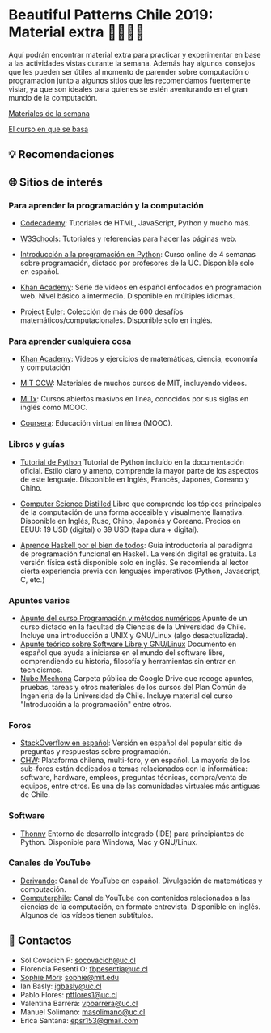 # **Beautiful Patterns Chile 2019:** Material extra 👨‍💻👩‍💻

Aquí podrán encontrar material extra para practicar y experimentar en base a las actividades vistas durante la semana. Además hay algunos consejos que les pueden ser útiles al momento de parender sobre computación o programación junto a algunos sitios que les recomendamos fuertemente visiar, ya que son ideales para quienes se estén aventurando en el gran mundo de la computación.



[Materiales de la semana](https://dreamgrande.io/workshop/)

[El curso en que se basa](https://onexi.org/)

## 💡 Recomendaciones

## 🌐 Sitios de interés

### Para aprender la programación y la computación

* [Codecademy](http://codecademy.com): Tutoriales de HTML, JavaScript, Python y mucho más.

* [W3Schools](https://www.w3schools.com/): Tutoriales y referencias para hacer las páginas web.

* [Introducción a la programación en Python](https://www.coursera.org/learn/aprendiendo-programar-python): Curso online de 4 semanas sobre programación, dictado por profesores de la UC. Disponible solo en español.

* [Khan Academy](https://es.khanacademy.org/computing): Serie de vídeos en español enfocados en programación web. Nivel básico a intermedio. Disponible en múltiples idiomas.

* [Project Euler](https://projecteuler.net): Colección de más de 600 desafíos matemáticos/computacionales. Disponible solo en inglés.

### Para aprender cualquiera cosa

* [Khan Academy](https://es.khanacademy.org/): Videos y ejercicios de matemáticas, ciencia, economía y computación

* [MIT OCW](https://ocw.mit.edu/courses/translated-courses/spanish/): Materiales de muchos cursos de MIT, incluyendo videos.

* [MITx](https://www.edx.org/school/mitx): Cursos abiertos masivos en línea, conocidos por sus siglas en inglés como MOOC.

* [Coursera](https://www.coursera.org/): Educación virtual en línea (MOOC).

### Libros y guías

* [Tutorial de Python](https://docs.python.org/3.7/tutorial/) Tutorial de Python incluído en la documentación oficial. Estilo claro y ameno, comprende la mayor parte de los aspectos de este lenguaje. Disponible en Inglés, Francés, Japonés, Coreano y Chino.

* [Computer Science Distilled](https://code.energy/computer-science-distilled/) Libro que comprende los tópicos principales de la computación de una forma accesible y visualmente llamativa. Disponible en Inglés, Ruso, Chino, Japonés y Coreano. Precios en EEUU: 19 USD (digital) o 39 USD (tapa dura + digital).
* [Aprende Haskell por el bien de todos](http://aprendehaskell.es/): Guía introductoria al paradigma de programación funcional en Haskell. La versión digital es gratuita. La versión física está disponible solo en inglés. Se recomienda al lector cierta experiencia previa con lenguajes imperativos (Python, Javascript, C, etc.)

### Apuntes varios

* [Apunte del curso Programación y métodos numéricos](http://fisica.ciencias.uchile.cl/~jrogan/cursos/mfm0p07ce/mfm0f.pdf) Apunte de un curso dictado en la facultad de Ciencias de la Universidad de Chile. Incluye una introducción a UNIX y GNU/Linux (algo desactualizada).
* [Apunte teórico sobre Software Libre y GNU/Linux](http://tallergnulinux.sourceforge.net/apuntes/apunteteorico_latexdefault.pdf) Documento en español que ayuda a iniciarse en el mundo del software libre, comprendiendo su historia, filosofía y herramientas sin entrar en tecnicismos.
* [Nube Mechona](https://drive.google.com/drive/folders/0BxGtZFcrPtd5YnQ2dW1SOHFXNUU) Carpeta pública de Google Drive que recoge apuntes, pruebas, tareas y otros materiales de los cursos del Plan Común de Ingeniería de la Universidad de Chile. Incluye material del curso "Introducción a la programación" entre otros.

### Foros
* [StackOverflow en español](https://es.stackoverflow.com): Versión en español del popular sitio de preguntas y respuestas sobre programación.
* [CHW](www.chw.net): Plataforma chilena, multi-foro, y en español. La mayoría de los sub-foros están dedicados a temas relacionados con la informática: software, hardware, empleos, preguntas técnicas, compra/venta de equipos, entre otros. Es una de las comunidades virtuales más antiguas de Chile.

### Software
* [Thonny](https://thonny.org/) Entorno de desarrollo integrado (IDE) para principiantes de Python. Disponible para Windows, Mac y GNU/Linux.

### Canales de YouTube
* [Derivando](https://www.youtube.com/channel/UCH-Z8ya93m7_RD02WsCSZYA): Canal de YouTube en español. Divulgación de matemáticas y computación.
* [Computerphile](https://www.youtube.com/user/Computerphile): Canal de YouTube con contenidos relacionados a las ciencias de la computación, en formato entrevista. Disponible en inglés. Algunos de los vídeos tienen subtítulos.
## 📇 Contactos

* Sol Covacich P: socovacich@uc.cl
* Florencia Pesenti O: fbpesentia@uc.cl
* [Sophie Mori](http://sophiemori.com): sophie@mit.edu
* Ian Basly: igbasly@uc.cl
* Pablo Flores: ptflores1@uc.cl
* Valentina Barrera: vpbarrera@uc.cl
* Manuel Solimano: masolimano@uc.cl
* Erica Santana: epsr153@gmail.com

